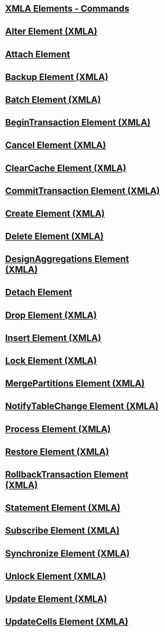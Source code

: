 # [XMLA Elements - Commands](xml-elements-commands.md)

# [Alter Element (XMLA)](alter-element-xmla.md)
# [Attach Element](attach-element.md)
# [Backup Element (XMLA)](backup-element-xmla.md)
# [Batch Element (XMLA)](batch-element-xmla.md)
# [BeginTransaction Element (XMLA)](begintransaction-element-xmla.md)
# [Cancel Element (XMLA)](cancel-element-xmla.md)
# [ClearCache Element (XMLA)](clearcache-element-xmla.md)
# [CommitTransaction Element (XMLA)](committransaction-element-xmla.md)
# [Create Element (XMLA)](create-element-xmla.md)
# [Delete Element (XMLA)](delete-element-xmla.md)
# [DesignAggregations Element (XMLA)](designaggregations-element-xmla.md)
# [Detach Element](detach-element.md)
# [Drop Element (XMLA)](drop-element-xmla.md)
# [Insert Element (XMLA)](insert-element-xmla.md)
# [Lock Element (XMLA)](lock-element-xmla.md)
# [MergePartitions Element (XMLA)](mergepartitions-element-xmla.md)
# [NotifyTableChange Element (XMLA)](notifytablechange-element-xmla.md)
# [Process Element (XMLA)](process-element-xmla.md)
# [Restore Element (XMLA)](restore-element-xmla.md)
# [RollbackTransaction Element (XMLA)](rollbacktransaction-element-xmla.md)
# [Statement Element (XMLA)](statement-element-xmla.md)
# [Subscribe Element (XMLA)](subscribe-element-xmla.md)
# [Synchronize Element (XMLA)](synchronize-element-xmla.md)
# [Unlock Element (XMLA)](unlock-element-xmla.md)
# [Update Element (XMLA)](update-element-xmla.md)
# [UpdateCells Element (XMLA)](updatecells-element-xmla.md)
